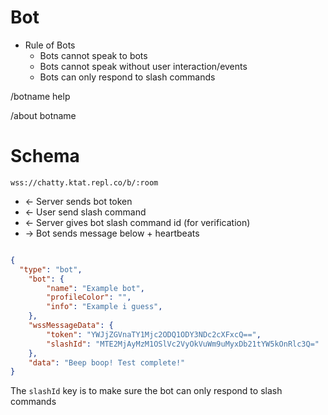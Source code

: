  # Bot 

- Rule of Bots
  - Bots cannot speak to bots
  - Bots cannot speak without user interaction/events
  - Bots can only respond to slash commands

/botname help

/about botname

# Schema

`wss://chatty.ktat.repl.co/b/:room`

- ← Server sends bot token
- ← User send slash command
- ← Server gives bot slash command id (for verification)
- → Bot sends message below + heartbeats
```json

{
  "type": "bot",
	"bot": {
 		"name": "Example bot",
    	"profileColor": "",
    	"info": "Example i guess",
 	},
	"wssMessageData": {
		"token": "YWJjZGVnaTY1Mjc2ODQ1ODY3NDc2cXFxcQ==",
		"slashId": "MTE2MjAyMzM1OSlVc2VyOkVuWm9uMyxDb21tYW5kOnRlc3Q="
	},
	"data": "Beep boop! Test complete!"
}
```

The `slashId` key is to make sure the bot can only respond to slash commands